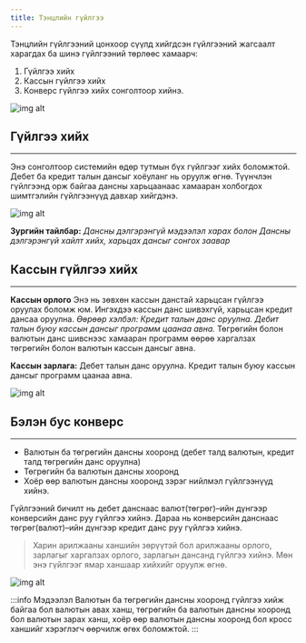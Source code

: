 ```yaml
---
title: Тэнцлийн гүйлгээ
---
```

Тэнцлийн гүйлгээний цонхоор сүүлд хийгдсэн гүйлгээний жагсаалт харагдах ба шинэ гүйлгээний төрлөөс хамаарч:
> 
1. Гүйлгээ хийх
2. Кассын гүйлгээ хийх
3. Конверс гүйлгээ хийх сонголтоор хийнэ. 
>
![img alt](/img/tentsGuilgee.png)

## Гүйлгээ хийх
___
Энэ сонголтоор системийн өдөр тутмын бүх гүйлгээг хийх боломжтой. Дебет ба кредит талын дансыг хоёуланг нь оруулж өгнө. Түүнчлэн гүйлгээнд орж байгаа дансны харьцаанаас хамааран холбогдох шимтгэлийн гүйлгээнүүд давхар хийгдэнэ.

![img alt](/img/imgb.png)

**Зургийн тайлбар:** _Дансны дэлгэрэнгүй мэдээлэл харах болон Дансны дэлгэрэнгүй хайлт хийх, харьцах дансыг сонгох заавар_

## Кассын гүйлгээ хийх 
___

**Кассын орлого**
Энэ нь зөвхөн кассын данстай харьцсан гүйлгээ оруулах боломж юм. Ингэхдээ кассын данс шивэхгүй, харьцсан кредит дансаа оруулна. _Өөрөөр хэлбэл: Кредит талын данс оруулна. Дебит талын буюу кассын дансыг программ цаанаа авна._ Төгрөгийн болон валютын данс шивснээс хамааран программ өөрөө харгалзах төгрөгийн болон валютын кассын дансыг авна.

**Кассын зарлага:** Дебет талын данс оруулна. Кредит талын буюу кассын дансыг программ цаанаа авна.

![img alt](/img/img13.png)

## Бэлэн бус конверс
___
- Валютын ба төгрөгийн дансны хооронд (дебет талд валютын, кредит талд төгрөгийн данс оруулна)
- Төгрөгийн ба валютын дансны хооронд
- Хоёр өөр валютын дансны хооронд зэрэг нийлмэл гүйлгээнүүд хийнэ. 

Гүйлгээний бичилт нь дебет данснаас валют(төгрөг)–ийн дүнгээр конверсийн данс руу гүйлгээ хийнэ. Дараа нь конверсийн данснаас төгрөг(валют)–ийн дүнгээр кредит данс руу гүйлгээ хийнэ. 
> Харин арилжааны ханшийн зөрүүтэй бол арилжааны орлого, зарлагыг харгалзах орлого, зарлагын дансанд гүйлгээ хийнэ. Мөн энэ гүйлгээг ямар ханшаар хийхийг оруулж өгнө.

![img alt](/img/img14.png)

:::info Мэдээлэл
Валютын ба төгрөгийн дансны хооронд гүйлгээ хийж байгаа бол валютын авах ханш, төгрөгийн ба валютын дансны хооронд бол валютын зарах ханш, хоёр өөр валютын дансны хооронд бол кросс ханшийг хэрэглэгч өөрчилж өгөх боломжтой.
:::
  

